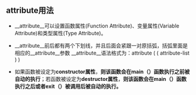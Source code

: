 ## attribute用法

- __attribute__可以设置函数属性(Function Attribute)、变量属性(Variable Attribute)和类型属性(Type Attribute)。

- __attribute__前后都有两个下划线，并且后面会紧跟一对原括弧，括弧里面是相应的__attribute__参数
  __attribute__语法格式为：attribute ( ( attribute-list ) )

- 如果函数被设定为**constructor属性**，**则该函数会在main（）函数执行之前被自动的执行**；若函数被设定为**destructor属性**，**则该函数会在main（）函数执行之后或者exit（）被调用后被自动的执行。**

